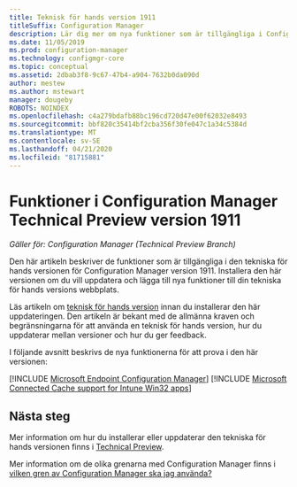```yaml
---
title: Teknisk för hands version 1911
titleSuffix: Configuration Manager
description: Lär dig mer om nya funktioner som är tillgängliga i Configuration Manager Technical Preview Branch version 1911.
ms.date: 11/05/2019
ms.prod: configuration-manager
ms.technology: configmgr-core
ms.topic: conceptual
ms.assetid: 2dbab3f8-9c67-47b4-a904-7632b0da090d
author: mestew
ms.author: mstewart
manager: dougeby
ROBOTS: NOINDEX
ms.openlocfilehash: c4a279bdafb88bc196cd720d47e00f62032e8493
ms.sourcegitcommit: bbf820c35414bf2cba356f30fe047c1a34c5384d
ms.translationtype: MT
ms.contentlocale: sv-SE
ms.lasthandoff: 04/21/2020
ms.locfileid: "81715881"
---
```

# <a name="features-in-configuration-manager-technical-preview-version-1911"></a>Funktioner i Configuration Manager Technical Preview version 1911

*Gäller för: Configuration Manager (Technical Preview Branch)*

Den här artikeln beskriver de funktioner som är tillgängliga i den tekniska för hands versionen för Configuration Manager version 1911. Installera den här versionen om du vill uppdatera och lägga till nya funktioner till din tekniska för hands versions webbplats.

Läs artikeln om [teknisk för hands version](../technical-preview.md) innan du installerar den här uppdateringen. Den artikeln är bekant med de allmänna kraven och begränsningarna för att använda en teknisk för hands version, hur du uppdaterar mellan versioner och hur du ger feedback.

I följande avsnitt beskrivs de nya funktionerna för att prova i den här versionen:

<!-- [!INCLUDE [Example feature name](includes/1911/1234567.md)] -->

[!INCLUDE [Microsoft Endpoint Configuration Manager](includes/1911/4960084.md)]
[!INCLUDE [Microsoft Connected Cache support for Intune Win32 apps](includes/1911/5032900.md)]

<!--
## General known issues

[!INCLUDE [Hardware inventory reports](includes/1911/known-issue-osd.md)]
-->

## <a name="next-steps"></a>Nästa steg

Mer information om hur du installerar eller uppdaterar den tekniska för hands versionen finns i [Technical Preview](../technical-preview.md).

Mer information om de olika grenarna med Configuration Manager finns i [vilken gren av Configuration Manager ska jag använda?](../../understand/which-branch-should-i-use.md)
